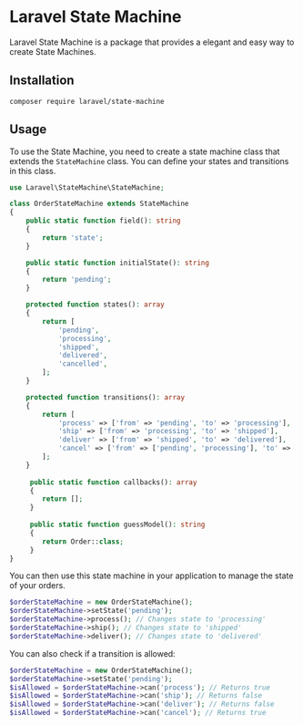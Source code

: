 # Laravel State Machine

Laravel State Machine is a package that provides a elegant and easy way to create State Machines. 

## Installation
```
composer require laravel/state-machine
```

## Usage
To use the State Machine, you need to create a state machine class that extends the `StateMachine` class. You can define your states and transitions in this class.

```php
use Laravel\StateMachine\StateMachine;

class OrderStateMachine extends StateMachine
{
    public static function field(): string
    {
        return 'state';
    }

    public static function initialState(): string
    {
        return 'pending';
    }

    protected function states(): array
    {
        return [
            'pending',
            'processing',
            'shipped',
            'delivered',
            'cancelled',
        ];
    }

    protected function transitions(): array
    {
        return [
            'process' => ['from' => 'pending', 'to' => 'processing'],
            'ship' => ['from' => 'processing', 'to' => 'shipped'],
            'deliver' => ['from' => 'shipped', 'to' => 'delivered'],
            'cancel' => ['from' => ['pending', 'processing'], 'to' => 'cancelled'],
        ];
    }
    
     public static function callbacks(): array
     {
        return [];
     }
     
     public static function guessModel(): string
     {
        return Order::class;
     }
}
```

You can then use this state machine in your application to manage the state of your orders.

```php
$orderStateMachine = new OrderStateMachine();
$orderStateMachine->setState('pending');
$orderStateMachine->process(); // Changes state to 'processing'
$orderStateMachine->ship(); // Changes state to 'shipped'
$orderStateMachine->deliver(); // Changes state to 'delivered'
```

You can also check if a transition is allowed:

```php
$orderStateMachine = new OrderStateMachine();
$orderStateMachine->setState('pending');
$isAllowed = $orderStateMachine->can('process'); // Returns true
$isAllowed = $orderStateMachine->can('ship'); // Returns false
$isAllowed = $orderStateMachine->can('deliver'); // Returns false
$isAllowed = $orderStateMachine->can('cancel'); // Returns true
```
